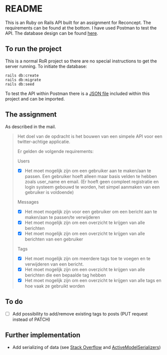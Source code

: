 # README
This is an Ruby on Rails API built for an assignment for Reconcept. The requirements can be found at the bottom. I have used Postman to test the API. The database design can be found [here](https://dbdiagram.io/d/62d920e70d66c746552045f1).

## To run the project
This is a normal RoR project so there are no special instructions to get the server running. To initiate the database:

```
rails db:create
rails db:migrate
rails db:seed
```

To test the API within Postman there is a [JSON file](Reconcept%20code%20assignment.postman_collection.json) included within this project and can be imported.

## The assignment
As described in the mail.

> Het doel van de opdracht is het bouwen van een simpele API voor een twitter-achtige applicatie.
>
> Er gelden de volgende requirements:
>
> Users
> - [x] Het moet mogelijk zijn om een gebruiker aan te maken/aan te passen. Een gebruiker hoeft alleen maar basis velden te hebben zoals user_name en email. (Er hoeft geen compleet registratie en login systeem gebouwd te worden, het simpel aanmaken van een gebruiker is voldoende)
>
> Messages
> - [x] Het moet mogelijk zijn voor een gebruiker om een bericht aan te maken/aan te passen/te verwijderen
> - [x] Het moet mogelijk zijn om een overzicht te krijgen van alle berichten
> - [x] Het moet mogelijk zijn om een overzicht te krijgen van alle berichten van een gebruiker
>
> Tags
>
> - [x] Het moet mogelijk zijn om meerdere tags toe te voegen en te verwijderen van een bericht.
> - [x] Het moet mogelijk zijn om een overzicht te krijgen van alle berichten die een bepaalde tag hebben
> - [x] Het moet mogelijk zijn om een overzicht te krijgen van alle tags en hoe vaak ze gebruikt worden

## To do
- [ ] Add possibility to add/remove existing tags to posts (PUT request instead of PATCH)

## Further implementation
- Add serializing of data (see [Stack Overflow](https://stackoverflow.com/questions/52508432/rails-4-render-json-with-multiple-objects-and-includes) and [ActiveModelSerializers](https://github.com/rails-api/active_model_serializers/tree/0-10-stable))
